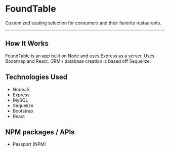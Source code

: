 # FoundTable
Customized seating selection for consumers and their favorite restaurants.

---

## How It Works
FoundTable is an app built on Node and uses Express as a server. Uses Bootstrap and React. ORM / database creation is based off Sequelize.

## Technologies Used
* NodeJS
* Express
* MySQL
* Sequelize
* Bootstrap
* React

## NPM packages / APIs
* Passport (NPM)
